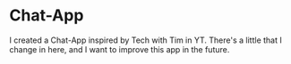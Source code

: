 # Chat-App
I created a Chat-App inspired by Tech with Tim in YT. There's a little that I change in here, and I want to improve this app in the future.
